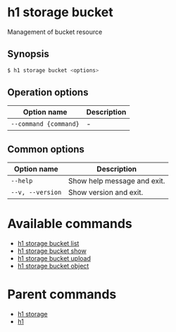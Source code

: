 
# h1 storage bucket

Management of bucket resource

## Synopsis

```bash
$ h1 storage bucket <options>
```

## Operation options

| Option name               | Description |
| ------------------------- | ----------- |
| ```--command {command}``` | -           |

## Common options

| Option name          | Description                 |
| -------------------- | --------------------------- |
| ```--help```         | Show help message and exit. |
| ```--v, --version``` | Show version and exit.      |

# Available commands

* [h1 storage bucket list](./list/README.md)
* [h1 storage bucket show](./show/README.md)
* [h1 storage bucket upload](./upload/README.md)
* [h1 storage bucket object](./object/README.md)

# Parent commands

* [h1 storage](./../README.md)
* [h1](./../../README.md)
